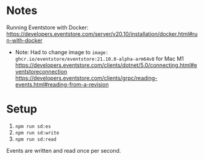 # Notes

Running Eventstore with Docker: https://developers.eventstore.com/server/v20.10/installation/docker.html#run-with-docker
- Note: Had to change image to `image: ghcr.io/eventstore/eventstore:21.10.0-alpha-arm64v8` for Mac M1
https://developers.eventstore.com/clients/dotnet/5.0/connecting.html#eventstoreconnection
https://developers.eventstore.com/clients/grpc/reading-events.html#reading-from-a-revision

# Setup

1. `npm run sd:es` 
2. `npm run sd:write`
3. `npm run sd:read`

Events are written and read once per second. 